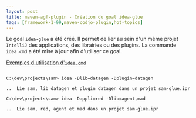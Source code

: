 ```yaml
---
layout: post
title: maven-agf-plugin - Création du goal idea-glue
tags: [framework-1-99,maven-codjo-plugin,hot-topics]
---
```

Le goal ```idea-glue``` a été créé. Il permet de lier au sein d'un même projet ```IntelliJ``` des applications, des librairies ou des plugins.
La commande ```idea.cmd``` a été mise à jour afin d'utiliser ce goal.

<u>Exemples d'utilisation d'```idea.cmd```</u>
```

C:\dev\projects\sam> idea -Dlib=datagen -Dplugin=datagen

..  Lie sam, lib datagen et plugin datagen dans un projet sam-glue.ipr

C:\dev\projects\sam> idea -Dappli=red -Dlib=agent,mad

..  Lie sam, red, agent et mad dans un projet sam-glue.ipr

```